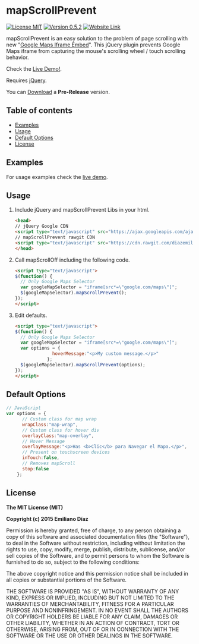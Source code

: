 # mapScrollPrevent
[![License MIT](https://img.shields.io/badge/license-MIT-blue.svg)](https://github.com/diazemiliano/mapScrollPrevent/blob/master/LICENSE)
[![Version  0.5.2](https://img.shields.io/badge/version-0.5.2-orange.svg)](https://github.com/diazemiliano/mapScrollPrevent/releases)
[![Website Link](https://img.shields.io/badge/website-http%3A%2F%2Fdiazemiliano.github.io%2FmapScrollPrevent%2F-lightgrey.svg)](http://diazemiliano.github.io/mapScrollPrevent/)

mapScrollPrevent is an easy solution to the problem of page scrolling with new "[Google Maps Iframe Embed](https://developers.google.com/maps/documentation/embed/guide)".
This jQuery plugin prevents Google Maps iframe from capturing the mouse's scrolling wheel / touch scrolling behavior.

Check the [Live Demo!](http://diazemiliano.github.io/mapScrollPrevent).

Requires [jQuery](http://www.jquery.com).

You can [Download](https://github.com/diazemiliano/mapScrollPrevent/releases) a **Pre-Release** version.

## Table of contents
- [Examples](#examples)
- [Usage](#usage)
- [Default Options](#default-options)
- [License](#license)

## Examples
For usage examples check the [live demo](http://diazemiliano.github.io/mapScrollPrevent).

## Usage
1. Include jQuery and mapScrollPrevent Libs in your html.

      ``` html
      <head>
      // jQuery Google CDN
      <script type="text/javascript" src="https://ajax.googleapis.com/ajax/libs/jquery/2.1.3/jquery.min.js?ver=2.1.3"></script>
      // mapScrollPrevent rawgit CDN
      <script type="text/javascript" src="https://cdn.rawgit.com/diazemiliano/mapScrollPrevent/master/mapScrollPrevent.js"></script>
      </head>
      ```

3. Call mapScrollOff including the following code.

      ``` html
      <script type="text/javascript">
      $(function() {
        // Only Google Maps Selector
        var googleMapSelector = "iframe[src*=\"google.com/maps\"]";
        $(googleMapSelector).mapScrollPrevent();
      });
      </script>
      ```

4. Edit defaults.

      ``` html
      <script type="text/javascript">
      $(function() {
        // Only Google Maps Selector
        var googleMapSelector = "iframe[src*=\"google.com/maps\"]";
        var options = {
                    hoverMessage:"<p>My custom message.</p>"
                  };
        $(googleMapSelector).mapScrollPrevent(options);
      });
      </script>
      ```

## Default Options
``` javascript
// JavaScript
var options = {
      // Custom class for map wrap
      wrapClass:"map-wrap",
      // Custom class for hover div
      overlayClass:"map-overlay",
      // Hover Message
      overlayMessage:"<p>Has <b>Clic</b> para Navegar el Mapa.</p>",
      // Present on touchscreen devices
      inTouch:false,
      // Removes mapScroll
      stop:false
    };
```

## License
**The MIT License (MIT)**

**Copyright (c) 2015 Emiliano Díaz**

Permission is hereby granted, free of charge, to any person obtaining a copy
of this software and associated documentation files (the "Software"), to deal
in the Software without restriction, including without limitation the rights
to use, copy, modify, merge, publish, distribute, sublicense, and/or sell
copies of the Software, and to permit persons to whom the Software is
furnished to do so, subject to the following conditions:

The above copyright notice and this permission notice shall be included in all
copies or substantial portions of the Software.

THE SOFTWARE IS PROVIDED "AS IS", WITHOUT WARRANTY OF ANY KIND, EXPRESS OR
IMPLIED, INCLUDING BUT NOT LIMITED TO THE WARRANTIES OF MERCHANTABILITY,
FITNESS FOR A PARTICULAR PURPOSE AND NONINFRINGEMENT. IN NO EVENT SHALL THE
AUTHORS OR COPYRIGHT HOLDERS BE LIABLE FOR ANY CLAIM, DAMAGES OR OTHER
LIABILITY, WHETHER IN AN ACTION OF CONTRACT, TORT OR OTHERWISE, ARISING FROM,
OUT OF OR IN CONNECTION WITH THE SOFTWARE OR THE USE OR OTHER DEALINGS IN THE
SOFTWARE.
